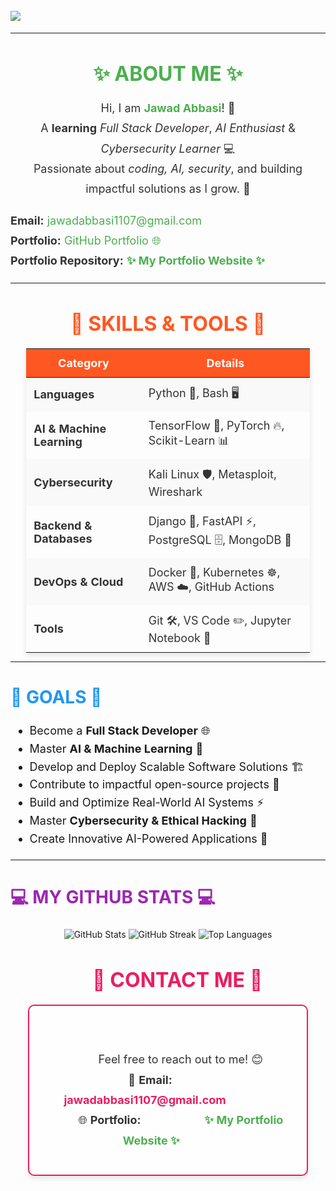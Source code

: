 <h1>
    <img src="https://readme-typing-svg.demolab.com?font=Fira+Code&weight=700&size=40&duration=4000&pause=500&center=true&vCenter=true&width=900&lines=Hi👋+dear,+My+Name+I+am+Jawad." style="color:green; font-weight:bold; display:block; margin:auto; text-align:center;" />
</h1>

---

<h2 style="font-size: 32px; font-weight: bold; text-transform: uppercase; color: #4CAF50; text-align: center; margin-bottom: 20px;">
    ✨ About Me ✨
</h2>

<p style="font-size: 18px; line-height: 1.8; text-align: center; color: #333;">
    Hi, I am <strong style="color: #4CAF50;">Jawad Abbasi</strong>! 🚀<br>
    A <strong>learning</strong> <em>Full Stack Developer</em>, <em>AI Enthusiast</em> & <em>Cybersecurity Learner</em> 💻<br>
    Passionate about <em>coding, AI, security</em>, and building impactful solutions as I grow. 🌟
</p>

<ul style="list-style-type: none; padding: 0; font-size: 18px; line-height: 1.8; color: #333;">
  <li>
    <strong>Email:</strong> 
    <a href="mailto:jawadabbasi1107@gmail.com" style="color: #4CAF50; text-decoration: none;">jawadabbasi1107@gmail.com</a>
  </li>
  <li>
    <strong>Portfolio:</strong> 
    <a href="https://github.com/JawadAbbasi14/jawadabbasi14" style="color: #4CAF50; text-decoration: none;">GitHub Portfolio 🌐</a>
  </li>
  <li>
    <strong>Portfolio Repository:</strong> 
    <a href="https://jawadabbasi14.github.io/My_portfolio/" style="color: #4CAF50; font-weight: bold; text-decoration: none;">✨ My Portfolio Website ✨</a>
  </li>
</ul>

---

<h2 style="font-size: 32px; font-weight: bold; text-transform: uppercase; color: #FF5722; text-align: center; margin-bottom: 20px;">
    🌟 Skills & Tools 🌟
</h2>

<table style="border-collapse: collapse; width: 90%; margin: auto; font-size: 18px; color: #333; text-align: left; box-shadow: 0 4px 8px rgba(0, 0, 0, 0.1);">
  <thead>
    <tr style="background-color: #FF5722; color: #fff;">
      <th style="padding: 12px; font-weight: bold; text-align: center;">Category</th>
      <th style="padding: 12px; font-weight: bold; text-align: center;">Details</th>
    </tr>
  </thead>
  <tbody>
    <tr style="background-color: #f9f9f9;">
      <td style="padding: 12px; font-weight: bold;">Languages</td>
      <td style="padding: 12px;">Python 🐍, Bash 🖥️</td>
    </tr>
    <tr>
      <td style="padding: 12px; font-weight: bold;">AI & Machine Learning</td>
      <td style="padding: 12px;">TensorFlow 🔬, PyTorch 🔥, Scikit-Learn 📊</td>
    </tr>
    <tr style="background-color: #f9f9f9;">
      <td style="padding: 12px; font-weight: bold;">Cybersecurity</td>
      <td style="padding: 12px;">Kali Linux 🛡️, Metasploit, Wireshark</td>
    </tr>
    <tr>
      <td style="padding: 12px; font-weight: bold;">Backend & Databases</td>
      <td style="padding: 12px;">Django 🍃, FastAPI ⚡, PostgreSQL 🗄️, MongoDB 🍃</td>
    </tr>
    <tr style="background-color: #f9f9f9;">
      <td style="padding: 12px; font-weight: bold;">DevOps & Cloud</td>
      <td style="padding: 12px;">Docker 🐳, Kubernetes ☸️, AWS ☁️, GitHub Actions</td>
    </tr>
    <tr>
      <td style="padding: 12px; font-weight: bold;">Tools</td>
      <td style="padding: 12px;">Git 🛠️, VS Code ✏️, Jupyter Notebook 📒</td>
    </tr>
  </tbody>
</table>

---

<h2 style="font-size: 28px; font-weight: bold; text-transform: uppercase; color: #2196F3;">🚀 Goals 🚀</h2>

<ul style="font-size: 18px; line-height: 1.6;">
  <li>Become a <strong>Full Stack Developer</strong> 🌐</li>
  <li>Master <strong>AI & Machine Learning</strong> 🤖</li>
  <li>Develop and Deploy Scalable Software Solutions 🏗️</li>
  <li>Contribute to impactful open-source projects 🌟</li>
  <li>Build and Optimize Real-World AI Systems ⚡</li>
  <li>Master <strong>Cybersecurity & Ethical Hacking</strong> 🔐</li>
  <li>Create Innovative AI-Powered Applications 🚀</li>
</ul>

---

<h2 style="font-size: 28px; font-weight: bold; text-transform: uppercase; color: #9C27B0;">💻 My GitHub Stats 💻</h2>

<p style="text-align:center;">
<img src="https://github-readme-stats.vercel.app/api?username=JawadAbbasi14&show_icons=true&theme=radical" alt="GitHub Stats" />
<img src="https://github-readme-streak-stats.herokuapp.com/?user=JawadAbbasi14&theme=radical" alt="GitHub Streak" />
<img src="https://github-readme-stats.vercel.app/api/top-langs/?username=JawadAbbasi14&layout=compact&theme=radical" alt="Top Languages" />
</p>

<h2 style="font-size: 32px; font-weight: bold; text-transform: uppercase; color: #E91E63; text-align: center; margin-bottom: 20px;">
    📝 Contact Me 📝
</h2>

<div style="font-size: 18px; line-height: 1.8; text-align: center; color: #333; padding: 20px; border: 2px solid #E91E63; border-radius: 10px; width: 80%; margin: auto; box-shadow: 0 4px 8px rgba(0, 0, 0, 0.1); background-color: #fefefe;">
    <p>
        Feel free to reach out to me! 😊<br>
        📧 <strong>Email:</strong> 
        <a href="mailto:jawadabbasi1107@gmail.com" style="color: #E91E63; font-weight: bold; text-decoration: none;">
            jawadabbasi1107@gmail.com
        </a>
        <br>
        🌐 <strong>Portfolio:</strong> 
        <a href="https://jawadabbasi14.github.io/My_portfolio/" style="color: #4CAF50; font-weight: bold; text-decoration: none;">
            ✨ My Portfolio Website ✨
        </a>
    </p>
</div>
